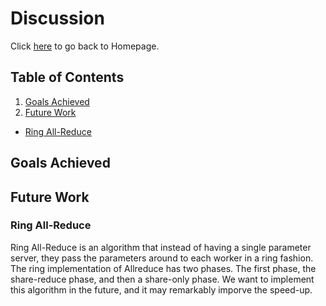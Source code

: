 # Discussion

Click <a href="https://yanlitao.github.io/fastDP/">here</a> to go back to Homepage.

## Table of Contents
1. [Goals Achieved](#goals-achieved)
2. [Future Work](#future-work)
  * [Ring All-Reduce](#ring-all-reduce)

## Goals Achieved

## Future Work

### Ring All-Reduce

Ring All-Reduce is an algorithm that instead of having a single parameter server, they pass the parameters around to each worker in a ring fashion. The ring implementation of Allreduce has two phases. The first phase, the share-reduce phase, and then a share-only phase. We want to implement this algorithm in the future, and it may remarkably imporve the speed-up.
